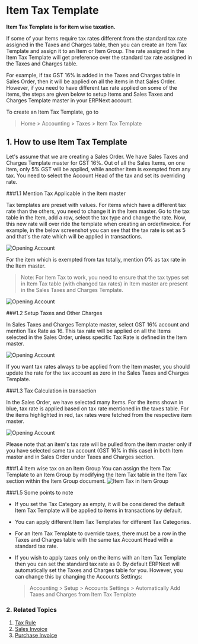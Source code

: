 <!-- add-breadcrumbs -->
# Item Tax Template

**Item Tax Template is for item wise taxation.**

If some of your Items require tax rates different from the standard tax rate assigned in the Taxes and Charges table, then you can create an Item Tax Template and assign it to an Item or Item Group. The rate assigned in the Item Tax Template will get preference over the standard tax rate assigned in the Taxes and Charges table.

For example, if tax GST 16% is added in the Taxes and Charges table in Sales Order, then it will be applied on all the items in that Sales Order. However, if you need to have different tax rate applied on some of the items, the steps are given below to setup Items and Sales Taxes and Charges Template master in your ERPNext account. 

To create an Item Tax Template, go to
> Home > Accounting > Taxes > Item Tax Template

## 1. How to use Item Tax Template
Let's assume that we are creating a Sales Order. We have Sales Taxes and Charges Template master for GST 16%. Out of all the Sales Items, on one item, only 5% GST will be applied, while another item is exempted from any tax. You need to select the Account Head of the tax and set its overriding rate.

###1.1 Mention Tax Applicable in the Item master

Tax templates are preset with values. For items which have a different tax rate than the others, you need to change it in the Item master. Go to the tax table in the Item, add a row, select the tax type and change the rate. Now, this new rate will over ride the template when creating an order/invoice. For example, in the below screenshot you can see that the tax rate is set as 5 and that's the rate which will be applied in transactions.

<img class="screenshot" alt="Opening Account" src="{{docs_base_url}}/assets/img/accounts/item-wise-tax.png">

For the item which is exempted from tax totally, mention 0% as tax rate in the Item master. 

> Note: For Item Tax to work, you need to ensure that the tax types set in Item Tax table (with changed tax rates) in Item master are present in the Sales Taxes and Charges Template.

<img class="screenshot" alt="Opening Account" src="{{docs_base_url}}/assets/img/accounts/exempted-item.png">

###1.2 Setup Taxes and Other Charges

In Sales Taxes and Charges Template master, select GST 16% account and mention Tax Rate as 16. This tax rate will be applied on all the Items selected in the Sales Order, unless specific Tax Rate is defined in the Item master.

<img class="screenshot" alt="Opening Account" src="{{docs_base_url}}/assets/img/accounts/tax-master.png">

If you want tax rates always to be applied from the Item master, you should update the rate for the tax account as zero in the Sales Taxes and Charges Template.

###1.3 Tax Calculation in transaction	

In the Sales Order, we have selected many Items. For the items shown in blue, tax rate is applied based on tax rate mentioned in the taxes table. For the items highlighted in red, tax rates were fetched from the respective item master.

<img class="screenshot" alt="Opening Account" src="{{docs_base_url}}/assets/img/accounts/tax-calculation.png">

Please note that an item's tax rate will be pulled from the item master only if you have selected same tax account (GST 16% in this case) in both Item master and in Sales Order under Taxes and Charges section.

###1.4 Item wise tax on an Item Group
You can assign the Item Tax Template to an Item Group by modifying the Item Tax table in the Item Tax section within the Item Group document.
<img class="screenshot" alt="Item Tax in Item Group" src="{{docs_base_url}}/assets/img/accounts/item-group-tax.png">

###1.5 Some points to note
- If you set the Tax Category as empty, it will be considered the default Item Tax Template will be applied to items in transactions by default.

- You can apply different Item Tax Templates for different Tax Categories.

- For an Item Tax Template to override taxes, there must be a row in the Taxes and Charges table with the same tax Account Head with a standard tax rate.

- If you wish to apply taxes only on the items with an Item Tax Template then you can set the standard tax rate as 0.
By default ERPNext will automatically set the Taxes and Charges table for you. However, you can change this by changing the Accounts Settings:

    > Accounting > Setup > Accounts Settings > Automatically Add Taxes and Charges from Item Tax Template

### 2. Related Topics
1. [Tax Rule](/docs/user/manual/en/accounts/tax-rule)
1. [Sales Invoice](/docs/user/manual/en/accounts/sales-invoice)
1. [Purchase Invoice](/docs/user/manual/en/accounts/purchase-invoice)
